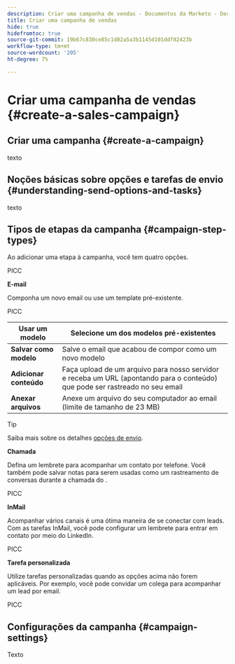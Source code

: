 ```yaml
---
description: Criar uma campanha de vendas - Documentos da Marketo - Documentação do produto
title: Criar uma campanha de vendas
hide: true
hidefromtoc: true
source-git-commit: 19b67c830ce85c1d02a5a3b1145d101ddf82423b
workflow-type: tm+mt
source-wordcount: '205'
ht-degree: 7%

---
```


# Criar uma campanha de vendas {#create-a-sales-campaign}

## Criar uma campanha {#create-a-campaign}

texto

## Noções básicas sobre opções e tarefas de envio {#understanding-send-options-and-tasks}

texto

## Tipos de etapas da campanha {#campaign-step-types}

Ao adicionar uma etapa à campanha, você tem quatro opções.

PICC

**E-mail**

Componha um novo email ou use um template pré-existente.

PICC

| **Usar um modelo** | Selecione um dos modelos pré-existentes |
|---|---|
| **Salvar como modelo** | Salve o email que acabou de compor como um novo modelo |
| **Adicionar conteúdo** | Faça upload de um arquivo para nosso servidor e receba um URL (apontando para o conteúdo) que pode ser rastreado no seu email |
| **Anexar arquivos** | Anexe um arquivo do seu computador ao email (limite de tamanho de 23 MB) |

>[!TIP]
>
>Saiba mais sobre os detalhes [opções de envio](/help/marketo/product-docs/marketo-sales-connect/campaigns/understanding-send-options.md).

**Chamada**

Defina um lembrete para acompanhar um contato por telefone. Você também pode salvar notas para serem usadas como um rastreamento de conversas durante a chamada do .

PICC

**InMail**

Acompanhar vários canais é uma ótima maneira de se conectar com leads. Com as tarefas InMail, você pode configurar um lembrete para entrar em contato por meio do LinkedIn.

PICC

**Tarefa personalizada**

Utilize tarefas personalizadas quando as opções acima não forem aplicáveis. Por exemplo, você pode convidar um colega para acompanhar um lead por email.

PICC

## Configurações da campanha {#campaign-settings}

Texto